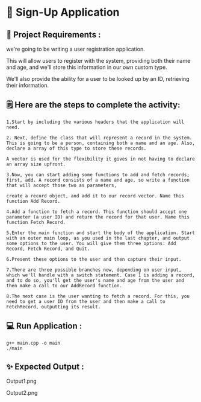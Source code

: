 #  🚀 Sign-Up Application 

## 📌 Project Requirements :

we're going to be writing a user registration application. 

This will allow users to register with the system, providing both their name and age, 
and we'll store this information in our own custom type.

We'll also provide the ability for a user to be looked up by an ID, retrieving their information.

## 🗒️ Here are the steps to complete the activity:
    1.Start by including the various headers that the application will need.
    
    2. Next, define the class that will represent a record in the system. This is going to be a person, containing both a name and an age. Also, declare a array of this type to store these records. 
    
    A vector is used for the flexibility it gives in not having to declare an array size upfront.
    
    3.Now, you can start adding some functions to add and fetch records; first, add. A record consists of a name and age, so write a function that will accept those two as parameters, 
    
    create a record object, and add it to our record vector. Name this function Add Record.
    
    4.Add a function to fetch a record. This function should accept one parameter (a user ID) and return the record for that user. Name this function Fetch Record.
    
    5.Enter the main function and start the body of the application. Start with an outer main loop, as you used in the last chapter, and output some options to the user. You will give them three options: Add Record, Fetch Record, and Quit.
    
    6.Present these options to the user and then capture their input.
    
    7.There are three possible branches now, depending on user input, which we'll handle with a switch statement. Case 1 is adding a record, and to do so, you'll get the user's name and age from the user and then make a call to our AddRecord function.
    
    8.The next case is the user wanting to fetch a record. For this, you need to get a user ID from the user and then make a call to FetchRecord, outputting its result.

## 💻 Run Application :
```
g++ main.cpp -o main
./main
```
## ✨ Expected Output :

  Output1.png 
  
  Output2.png

